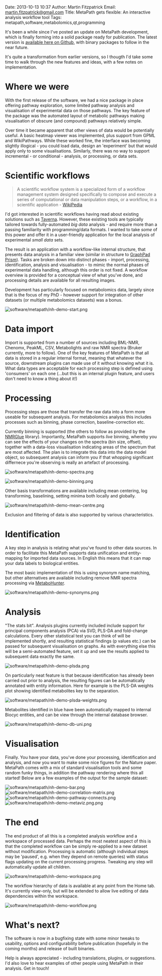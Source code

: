 Date: 2013-10-13 10:37
Author: Martin Fitzpatrick
Email: martin.fitzpatrick@gmail.com
Title: MetaPath gets flexible: An interactive analysis workflow tool
Tags: metapath,software,metabolomics,qt,programming

It's been a while since I've posted an update on MetaPath development, which is finally forming into a solid package ready for publication. The latest version is [available here on Github](metapath-github), with binary packages to follow in the near future.

It's quite a transformation from earlier versions, so I thougth I'd take some time to walk through the new features and ideas, with a few notes on implementation.

# Where we were

With the first release of the software, we had a nice package in place offering pathway exploration, some limited pathway analysis and visualisation of experimental data on those pathways. The key feature of the package was the automated layout of metabolic pathways making visualisation of obscure (and compound) pathways relatively simple.

Over time it became apparent that other views of data would be potentially useful. A basic heatmap viewer was implemented, plus support from GPML and WikiPathways. While these worked fine, the interface was becoming slightly illogical - you could load data, design an 'experiment' but that would apply only to some visualisations. Similarly, there was no way to support incremental - or conditional - analysis, or processing, or data sets.

# Scientific workflows

> A scientific workflow system is a specialized form of a workflow management system designed specifically to compose and execute a series of computational or data manipulation steps, or a workflow, in a scientific application - [WikiPedia](scientific-workflows-wiki)

I'd got interested in scientific workflows having read about existing solutions such as [Taverna](taverna). However, these existing tools are typically tailored towards fully-automated *big data* analysis - and require more than a passing familiarity with programming/data formats. I wanted to take *some* of this power and offer it in a user-friendly application for the local analysis of experimental *small data* sets. 

The result is an application with a workflow-like internal structure, that presents data analysis in a familiar view (similar in structure to [GraphPad Prism](graphpad-prism)). Tasks are broken down into distinct phases - import, processing, identification, analysis and visualisation - to mimic the normal phases of experimental data handling, although this order is not fixed. A workflow overview is provided for a conceptual view of what you've done, and processing details are available for all resulting images.

Development has particularly focused on metabolomics data, largely since that is the focus of my PhD - however support for integration of other datasets (or multiple metabolomics datasets) was a bonus. 

![software/metapath/nh-demo-start.png](/static/images/software/metapath/nh-demo-start.png)

# Data import

Import is supported from a number of sources including BML-NMR, Chenomx, PeakML, CSV, Metabolights and raw NMR spectra (Bruker currently, more to follow). One of the key features of MetaPath is that all data is stored in a regular internal format, meaning that whatever the source, downstream plugins can made use of it without knowing what it is. What data types are acceptable for each processing step is defined using 'consumers' on each one (…but this is an internal plugin feature, and users don't need to know a thing about it!)

# Processing

Processing steps are those that transfer the raw data into a form more useable for subsequent analysis. For metabolomics analysis this includes processes such as binning, phase correction, baseline-correction etc.

Currently binning is supported (the others to follow as provided by the [NMRGlue](nmrglue) library). Importantly, MetaPath supports *live* binning, whereby you can see the effects of your changes on the spectra (bin size, offset), together with a data-loss visualisation indicating areas of the spectrum that are most affected. The plan is to integrate this data into the data model object, so subsequent analysis can inform you if that whopping significant differnece you're observing is really an artefact of processing.

![software/metapath/nh-demo-spectra.png](/static/images/software/metapath/nh-demo-spectra.png)

![software/metapath/nh-demo-binning.png](/static/images/software/metapath/nh-demo-binning.png)

Other basis transformations are available including mean centering, log transforming, baselining, setting minima both locally and globally. 

![software/metapath/nh-demo-mean-centre.png](/static/images/software/metapath/nh-demo-mean-centre.png)

Exclusion and filtering of data is also supported by various characteristics.

# Identification

A key step in analysis is relating what you've found to other data sources. In order to facilitate this MetaPath supports data unification and entity-mapping for imported data sources. In English this means that it can map your data labels to biological entities. 

The most basic implementation of this is using synonym name matching, but other alternatives are available including remove NMR spectra processing via [MetaboHunter](metabohunter).

![software/metapath/nh-demo-synonyms.png](/static/images/software/metapath/nh-demo-synonyms.png)

# Analysis

"The stats bit". Analysis plugins currently included include support for principal components analysis (PCA) via SVD, PLS-DA and fold-change calculations. Every other statistical test you can think of will be implemented shortly, and resulting statistical findings (p values etc.) can be passed for subsequent visualisation on graphs. As with everything else this will be a semi-automated feature, set it up and see the results applied to subsequent data exactly the same.

![software/metapath/nh-demo-plsda.png](/static/images/software/metapath/nh-demo-plsda.png)

On particularly neat feature is that because identification has already been carried out prior to analysis, the resulting figures can be automatically annotated with entity information. Here for example is the PLS-DA weights plot showing identified metabolites key to the separation.

![software/metapath/nh-demo-plsda-weights.png](/static/images/software/metapath/nh-demo-plsda-weights.png)

Metabolites identified in blue have been automatically mapped to internal Biocyc entities, and can be view through the internal database browser.

![software/metapath/nh-demo-db-uni.png](/static/images/software/metapath/nh-demo-db-unification.png)

# Visualisation

Finally. You have your data, you've done your processing, identification and analysis, and now you want to make some nice figures for the Nature paper. MetaPath comes with a mix of standard visualisation tools and some random funky things, in addition the pathway rendering where this all started! Below are a few examples of the output for the sample dataset:

![software/metapath/nh-demo-bar.png](/static/images/software/metapath/nh-demo-bar.png)
![software/metapath/nh-demo-correlation-matrix.png](/static/images/software/metapath/nh-demo-correlation-matrix.png)
![software/metapath/nh-demo-pathway-connects.png](/static/images/software/metapath/nh-demo-pathway-connects.png)
![software/metapath/nh-demo-metaviz.png.png](/static/images/software/metapath/nh-demo-metaviz.png)


# The end

The end product of all this is a completed analysis workflow and a workspace of processed data. Perhaps the most neatest aspect of this is that the completed workflow can be simply re-applied to a new dataset without modification.  Processing is automatic (although individual steps may be 'paused', e.g. when they depend on remote queries) with status flags updating on the current processing progress. Tweaking any step will automatically update all children.

![software/metapath/nh-demo-workspace.png](/static/images/software/metapath/nh-demo-workspace.png)

The workflow hierarchy of data is available at any point from the Home tab. It's currently view-only, but will be extended to allow live editing of data dependencies within the workspace.

![software/metapath/nh-demo-workflow.png](/static/images/software/metapath/nh-demo-workflow.png)

# What's next?

The software is now in a bugfixing state with some minor tweaks to usability, options and configurability before publication (hopefully in the coming months) and release of built binaries. 

Help is always appreciated - including translations, plugins, or suggestions. I'd also love to hear examples of other people using MetaPath in their analysis. Get in touch!


[scientific-workflows-wiki]: http://en.wikipedia.org/wiki/Scientific_workflow_system
[graphpad-prism]: http://www.graphpad.com/scientific-software/prism/
[metapath-github]: https://github.com/mfitzp/metapath
[taverna]: http://en.wikipedia.org/wiki/Taverna_workbench
[metabohunter]: http://www.nrcbioinformatics.ca/metabohunter/

